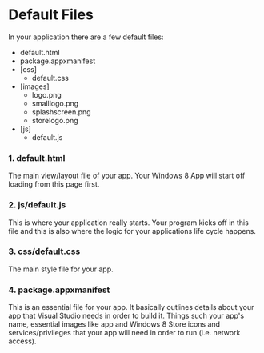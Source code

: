 # Default Files

In your application there are a few default files:

- default.html
- package.appxmanifest
- [css]
    - default.css
- [images]
    - logo.png
    - smalllogo.png
    - splashscreen.png
    - storelogo.png
- [js]
    - default.js

### 1. default.html

The main view/layout file of your app.  Your Windows 8 App will start off loading from this page first.

### 2. js/default.js

This is where your application really starts.  Your program kicks off in this file and this is also where the logic for your applications life cycle happens.

### 3. css/default.css

The main style file for your app.

### 4. package.appxmanifest

This is an essential file for your app.  It basically outlines details about your app that Visual Studio needs in order to build it.  Things such your app's name, essential images like app and Windows 8 Store icons and services/privileges that your app will need in order to run (i.e. network access).